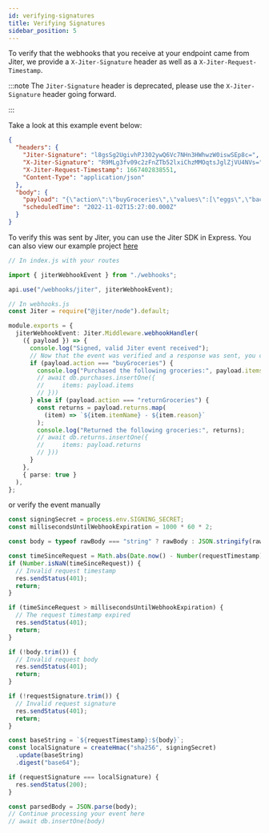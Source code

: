 ```yaml
---
id: verifying-signatures
title: Verifying Signatures
sidebar_position: 5
---
```


To verify that the webhooks that you receive at your endpoint came from Jiter, we provide a `X-Jiter-Signature` header as well as a `X-Jiter-Request-Timestamp`.

:::note
The `Jiter-Signature` header is deprecated, please use the `X-Jiter-Signature` header going forward.

:::

Take a look at this example event below:

```json
{
  "headers": {
    "Jiter-Signature": "l8gsSg2UgivhPJ302ywQ6Vc7NHn3HWhwzW0iswSEp8c=",
    "X-Jiter-Signature": "R9MLg3fv09c2zFnZTb52lxiChzMMOqtsJglZjVU4NVs=",
    "X-Jiter-Request-Timestamp": 1667402838551,
    "Content-Type": "application/json"
  },
  "body": {
    "payload": "{\"action\":\"buyGroceries\",\"values\":[\"eggs\",\"bacon\",\"pasta\",\"bread\"]}",
    "scheduledTime": "2022-11-02T15:27:00.000Z"
  }
}
```

To verify this was sent by Jiter, you can use the Jiter SDK in Express.
You can also view our example project [here](https://github.com/.Pantheon-Labs/Jiter-Node-Example)

```typescript
// In index.js with your routes

import { jiterWebhookEvent } from "./webhooks";

api.use("/webhooks/jiter", jiterWebhookEvent);
```

```typescript
// In webhooks.js
const Jiter = require("@jiter/node").default;

module.exports = {
  jiterWebhookEvent: Jiter.Middleware.webhookHandler(
    ({ payload }) => {
      console.log("Signed, valid Jiter event received");
      // Now that the event was verified and a response was sent, you can continue with the payload:
      if (payload.action === "buyGroceries") {
        console.log("Purchased the following groceries:", payload.items);
        // await db.purchases.insertOne({
        //     items: payload.items
        // }))
      } else if (payload.action === "returnGroceries") {
        const returns = payload.returns.map(
          (item) => `${item.itemName} - ${item.reason}`
        );
        console.log("Returned the following groceries:", returns);
        // await db.returns.insertOne({
        //     items: payload.returns
        // }))
      }
    },
    { parse: true }
  ),
};
```

or verify the event manually

```typescript
const signingSecret = process.env.SIGNING_SECRET;
const millisecondsUntilWebhookExpiration = 1000 * 60 * 2;

const body = typeof rawBody === "string" ? rawBody : JSON.stringify(rawBody);

const timeSinceRequest = Math.abs(Date.now() - Number(requestTimestamp));
if (Number.isNaN(timeSinceRequest)) {
  // Invalid request timestamp
  res.sendStatus(401);
  return;
}

if (timeSinceRequest > millisecondsUntilWebhookExpiration) {
  // The request timestamp expired
  res.sendStatus(401);
  return;
}

if (!body.trim()) {
  // Invalid request body
  res.sendStatus(401);
  return;
}

if (!requestSignature.trim()) {
  // Invalid request signature
  res.sendStatus(401);
  return;
}

const baseString = `${requestTimestamp}:${body}`;
const localSignature = createHmac("sha256", signingSecret)
  .update(baseString)
  .digest("base64");

if (requestSignature === localSignature) {
  res.sendStatus(200);
}

const parsedBody = JSON.parse(body);
// Continue processing your event here
// await db.insertOne(body)
```
